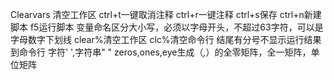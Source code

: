 Clearvars 清空工作区
ctrl+t一键取消注释
ctrl+r一键注释
ctrl+s保存
ctrl+n新建脚本
f5运行脚本
变量命名区分大小写，必须以字母开头，不超过63字符，可以是字母数字下划线
clear%清空工作区
clc%清空命令行
结尾有分号不显示运行结果到命令行
字符' ',字符串" "
zeros,ones,eye生成（*,*）的全零矩阵，全一矩阵，单位矩阵
<!--stackedit_data:
eyJoaXN0b3J5IjpbLTE4ODE5MTg4ODgsNzI4MTIzNDczLC0yMD
k0NDE5NV19
-->
